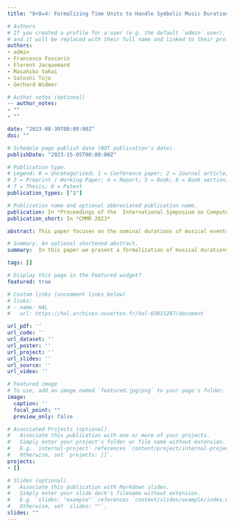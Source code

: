 ```yaml
---
title: "8+8=4: Formalizing Time Units to Handle Symbolic Music Durations"

# Authors
# If you created a profile for a user (e.g. the default `admin` user), write the username (folder name) here 
# and it will be replaced with their full name and linked to their profile.
authors:
- admin
- Francesco Foscarin
- Florent Jacquemard
- Masahiko Sakai
- Satoshi Tojo
- Gerhard Widmer

# Author notes (optional)
-- author_notes:
- ""
- ""

date: "2023-08-30T00:00:00Z"
doi: ""

# Schedule page publish date (NOT publication's date).
publishDate: "2023-15-05T00:00:00Z"

# Publication type.
# Legend: 0 = Uncategorized; 1 = Conference paper; 2 = Journal article;
# 3 = Preprint / Working Paper; 4 = Report; 5 = Book; 6 = Book section;
# 7 = Thesis; 8 = Patent
publication_types: ["1"]

# Publication name and optional abbreviated publication name.
publication: In *Proceedings of the  International Symposium on Computer Music Multidisciplinary Research Conference*
publication_short: In *CMMR 2023*

abstract: This paper focuses on the nominal durations of musical events (notes and rests) in a symbolic musical score, and on how to conveniently handle these in computer applications. We propose the usage of a temporal unit that is directly related to the graphical symbols in musical scores, and pair this with a set of operations that cover typical computations in music applications. We formalise this time unit and the more commonly used approach in a single mathematical framework, as semirings, algebraic structures that enable an abstract description of algorithms / processing pipelines. We then discuss some practical use cases and  highlight when our system can improve such pipelines by making them more efficient in terms of data type used and the number of computations.

# Summary. An optional shortened abstract.
summary:  In this paper we present a formalization of musical durations and their operations in a semiring framework.

tags: []

# Display this page in the Featured widget?
featured: true

# Custom links (uncomment lines below)
# links:
# - name: HAL
#   url: https://hal.archives-ouvertes.fr/hal-03031287/document

url_pdf: ''
url_code: ''
url_dataset: ''
url_poster: ''
url_project: ''
url_slides: ''
url_source: ''
url_video: ''

# Featured image
# To use, add an image named `featured.jpg/png` to your page's folder. 
image:
  caption: ''
  focal_point: ""
  preview_only: false

# Associated Projects (optional).
#   Associate this publication with one or more of your projects.
#   Simply enter your project's folder or file name without extension.
#   E.g. `internal-project` references `content/project/internal-project/index.md`.
#   Otherwise, set `projects: []`.
projects:
- []

# Slides (optional).
#   Associate this publication with Markdown slides.
#   Simply enter your slide deck's filename without extension.
#   E.g. `slides: "example"` references `content/slides/example/index.md`.
#   Otherwise, set `slides: ""`.
slides: ""
---
```


